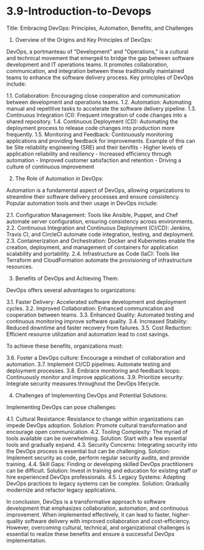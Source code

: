# 3.9-Introduction-to-Devops

Title: Embracing DevOps: Principles, Automation, Benefits, and Challenges

1. Overview of the Origins and Key Principles of DevOps:

DevOps, a portmanteau of "Development" and "Operations," is a cultural and technical movement that emerged to bridge the gap between software development and IT operations teams. It promotes collaboration, communication, and integration between these traditionally maintained teams to enhance the software delivery process. Key principles of DevOps include:

1.1. Collaboration: Encouraging close cooperation and communication between development and operations teams.
1.2. Automation: Automating manual and repetitive tasks to accelerate the software delivery pipeline.
1.3. Continuous Integration (CI): Frequent integration of code changes into a shared repository.
1.4. Continuous Deployment (CD): Automating the deployment process to release code changes into production more frequently.
1.5. Monitoring and Feedback: Continuously monitoring applications and providing feedback for improvements. 
     Example of this can be Site reliability engineering (SRE) and their benifits
                 - Higher levels of application reliability and resiliency
                 - Increased efficiency through automation
                 - Improved customer satisfaction and retention
                 - Driving a culture of continuous improvement

2. The Role of Automation in DevOps:

Automation is a fundamental aspect of DevOps, allowing organizations to streamline their software delivery processes and ensure consistency. Popular automation tools and their usage in DevOps include:

2.1. Configuration Management: Tools like Ansible, Puppet, and Chef automate server configuration, ensuring consistency across environments.
2.2. Continuous Integration and Continuous Deployment (CI/CD): Jenkins, Travis CI, and CircleCI automate code integration, testing, and deployment.
2.3. Containerization and Orchestration: Docker and Kubernetes enable the creation, deployment, and management of containers for application scalability and portability.
2.4. Infrastructure as Code (IaC): Tools like Terraform and CloudFormation automate the provisioning of infrastructure resources.

3. Benefits of DevOps and Achieving Them:

DevOps offers several advantages to organizations:

3.1. Faster Delivery: Accelerated software development and deployment cycles.
3.2. Improved Collaboration: Enhanced communication and cooperation between teams.
3.3. Enhanced Quality: Automated testing and continuous monitoring improve software quality.
3.4. Increased Stability: Reduced downtime and faster recovery from failures.
3.5. Cost Reduction: Efficient resource utilization and automation lead to cost savings.

To achieve these benefits, organizations must:

3.6. Foster a DevOps culture: Encourage a mindset of collaboration and automation.
3.7. Implement CI/CD pipelines: Automate testing and deployment processes.
3.8. Embrace monitoring and feedback loops: Continuously monitor and improve applications.
3.9. Prioritize security: Integrate security measures throughout the DevOps lifecycle.

4. Challenges of Implementing DevOps and Potential Solutions:

Implementing DevOps can pose challenges:

4.1. Cultural Resistance: Resistance to change within organizations can impede DevOps adoption. Solution: Promote cultural transformation and encourage open communication.
4.2. Tooling Complexity: The myriad of tools available can be overwhelming. Solution: Start with a few essential tools and gradually expand.
4.3. Security Concerns: Integrating security into the DevOps process is essential but can be challenging. Solution: Implement security as code, perform regular security audits, and provide training.
4.4. Skill Gaps: Finding or developing skilled DevOps practitioners can be difficult. Solution: Invest in training and education for existing staff or hire experienced DevOps professionals.
4.5. Legacy Systems: Adapting DevOps practices to legacy systems can be complex. Solution: Gradually modernize and refactor legacy applications.

In conclusion, DevOps is a transformative approach to software development that emphasizes collaboration, automation, and continuous improvement. When implemented effectively, it can lead to faster, higher-quality software delivery with improved collaboration and cost-efficiency. However, overcoming cultural, technical, and organizational challenges is essential to realize these benefits and ensure a successful DevOps implementation.
